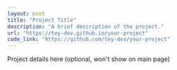 ```yaml
---
layout: post
title: "Project Title"
description: "A brief description of the project."
url: "https://tey-dev.github.io/your-project"
code_link: "https://github.com/tey-dev/your-project"
---
```




Project details here (optional, won't show on main page)
